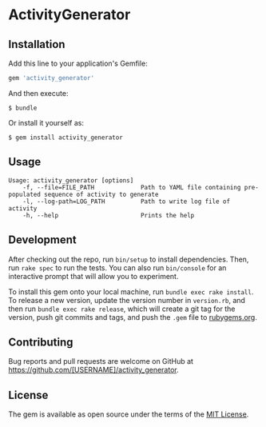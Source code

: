 # ActivityGenerator

## Installation

Add this line to your application's Gemfile:

```ruby
gem 'activity_generator'
```

And then execute:

    $ bundle

Or install it yourself as:

    $ gem install activity_generator

## Usage

```
Usage: activity_generator [options]
    -f, --file=FILE_PATH             Path to YAML file containing pre-populated sequence of activity to generate
    -l, --log-path=LOG_PATH          Path to write log file of activity
    -h, --help                       Prints the help
```

## Development

After checking out the repo, run `bin/setup` to install dependencies. Then, run `rake spec` to run the tests. You can also run `bin/console` for an interactive prompt that will allow you to experiment.

To install this gem onto your local machine, run `bundle exec rake install`. To release a new version, update the version number in `version.rb`, and then run `bundle exec rake release`, which will create a git tag for the version, push git commits and tags, and push the `.gem` file to [rubygems.org](https://rubygems.org).

## Contributing

Bug reports and pull requests are welcome on GitHub at https://github.com/[USERNAME]/activity_generator.

## License

The gem is available as open source under the terms of the [MIT License](https://opensource.org/licenses/MIT).
